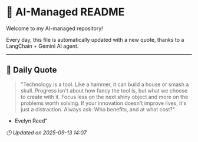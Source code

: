 # 🧠 AI-Managed README

Welcome to my AI-managed repository!

Every day, this file is automatically updated with a new quote, thanks to a LangChain + Gemini AI agent.

---

## 📅 Daily Quote

> "Technology is a tool. Like a hammer, it can build a house or smash a skull.
Progress isn't about how fancy the tool is, but what we choose to create with it.
Focus less on the next shiny object and more on the problems worth solving.
If your innovation doesn't improve lives, it's just a distraction.
Always ask: Who benefits, and at what cost?"
- Evelyn Reed"

*🕒 Updated on 2025-09-13 14:07*